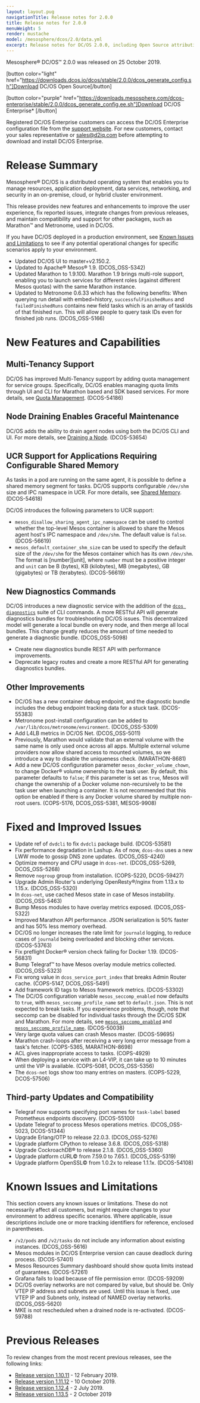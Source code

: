 ```yaml
---
layout: layout.pug
navigationTitle: Release notes for 2.0.0
title: Release notes for 2.0.0
menuWeight: 5
render: mustache
model: /mesosphere/dcos/2.0/data.yml
excerpt: Release notes for DC/OS 2.0.0, including Open Source attribution, and version policy.
---
```

Mesosphere&reg; DC/OS&trade; 2.0.0 was released on 25 October 2019.

[button color="light" href="https://downloads.dcos.io/dcos/stable/2.0.0/dcos_generate_config.sh"]Download DC/OS Open Source[/button]

[button color="purple" href="https://downloads.mesosphere.com/dcos-enterprise/stable/2.0.0/dcos_generate_config.ee.sh"]Download DC/OS Enterprise* [/button]

Registered DC/OS Enterprise customers can access the DC/OS Enterprise configuration file from the <a href="https://support.mesosphere.com/s/downloads">support website</a>. For new customers, contact your sales representative or <a href="mailto:sales@d2iq.com">sales@d2iq.com</a> before attempting to download and install DC/OS Enterprise.


# Release Summary
Mesosphere&reg; DC/OS is a distributed operating system that enables you to manage resources, application deployment, data services, networking, and security in an on-premise, cloud, or hybrid cluster environment.

This release provides new features and enhancements to improve the user experience, fix reported issues, integrate changes from previous releases, and maintain compatibility and support for other packages, such as Marathon&trade; and Metronome, used in DC/OS.

If you have DC/OS deployed in a production environment, see [Known Issues and Limitations](#known-issues-and-limitations) to see if any potential operational changes for specific scenarios apply to your environment.

- Updated DC/OS UI to master+v2.150.2.
- Updated to Apache&reg; Mesos&reg; 1.9. (DCOS_OSS-5342)
- Updated Marathon to 1.9.100. Marathon 1.9 brings multi-role support, enabling you to launch services for different roles (against different Mesos quotas) with the same Marathon instance.
- Updated to Metronome 0.6.33 which has the following benefits: When querying run detail with embed=history, `successfulFinishedRuns` and `failedFinishedRuns` contains new field tasks which is an array of taskIds of that finished run. This will allow people to query task IDs even for finished job runs. (DCOS_OSS-5166)


# New Features and Capabilities 

## Multi-Tenancy Support

DC/OS has improved Multi-Tenancy support by adding quota management for service groups. Specifically, DC/OS enables managing quota limits through UI and CLI for Marathon based and SDK based services. For more details, see [Quota Management](/mesosphere/dcos/2.0/multi-tenancy/quota-management/#quotas). (DCOS-54186) 

## Node Draining Enables Graceful Maintenance

DC/OS adds the ability to drain agent nodes using both the DC/OS CLI and UI. For more details, see [Draining a Node](/mesosphere/dcos/2.0/administering-clusters/draining-a-node/). (DCOS-53654)

## UCR Support for Applications Requiring Configurable Shared Memory

As tasks in a pod are running on the same agent, it is possible to define a shared memory segment for tasks. DC/OS supports configurable `/dev/shm` size and IPC namespace in UCR. For more details, see [Shared Memory](/mesosphere/dcos/2.0/deploying-services/pods/technical-overview/#shared-memory). (DCOS-54618) 

DC/OS introduces the following parameters to UCR support:

- `mesos_disallow_sharing_agent_ipc_namespace` can be used to control whether the top-level Mesos container is allowed to share the Mesos agent host's IPC namespace and `/dev/shm`. The default value is `false`. (DCOS-56619)
- `mesos_default_container_shm_size` can be used to specify the default size of the `/dev/shm` for the Mesos container which has its own `/dev/shm`. The format is [number][unit], where `number` must be a positive integer and `unit` can be B (bytes), KB (kilobytes), MB (megabytes), GB (gigabytes) or TB (terabytes). (DCOS-56619)

## New Diagnostics Commands

DC/OS introduces a new diagnostic service with the addition of the [`dcos diagnostics`](/mesosphere/dcos/2.0/cli/command-reference/dcos-diagnostics/) suite of CLI commands. A  more RESTful API will generate diagnostics bundles for troubleshooting DC/OS issues. This decentralized model will generate a local bundle on every node, and then merge all local bundles. This change greatly reduces the amount of time needed to generate a diagnostic bundle. (DCOS_OSS-5098)
- Create new diagnostics bundle REST API with performance improvements. 
- Deprecate legacy routes and create a more RESTful API for generating diagnostics bundles.  

## Other Improvements

- DC/OS has a new container debug endpoint, and the diagnostic bundle includes the debug endpoint tracking data for a stuck task. (DCOS-55383)
- Metronome post-install configuration can be added to `/var/lib/dcos/metronome/environment`. (DCOS_OSS-5309)
- Add L4LB metrics in DC/OS Net. (DCOS_OSS-5011)
- Previously, Marathon would validate that an external volume with the same name is only used once across all apps. Multiple external volume providers now allow shared access to mounted volumes, so we introduce a way to disable the uniqueness check. (MARATHON-8681)
- Add a new DC/OS configuration parameter `mesos_docker_volume_chown`, to change Docker&reg; volume ownership to the task user. By default, this parameter defaults to `false`; if this parameter is set as `true`, Mesos will change the ownership of a Docker volume non-recursively to be the task user when launching a container. It is not recommended that this option be enabled  if there is any Docker volume shared by multiple non-root users. (COPS-5176, DCOS_OSS-5381, MESOS-9908)

# Fixed and Improved Issues

- Update ref of `dvdcli` to fix `dvdcli` package build. (DCOS-53581)
- Fix performance degradation in Lashup. As of now, `dcos-dns` uses a new LWW mode to gossip DNS zone updates. (DCOS_OSS-4240)
- Optimize memory and CPU usage in `dcos-net`. (DCOS_OSS-5269, DCOS_OSS-5268)
- Remove `nogroup` group from installation. (COPS-5220, DCOS-59427)
- Upgrade Admin Router's underlying OpenResty&reg;/nginx from 1.13.x to 1.15.x. (DCOS_OSS-5320)
- In `dcos-net`, use cached Mesos state in case of Mesos instability. (DCOS_OSS-5463)
- Bump Mesos modules to have overlay metrics exposed. (DCOS_OSS-5322)
- Improved Marathon API performance. JSON serialization is 50% faster and has 50% less memory overhead.
- DC/OS no longer increases the rate limit for `journald` logging, to reduce cases of `journald` being overloaded and blocking other services. (DCOS-53763)
- Fix preflight Docker&reg; version check failing for Docker 1.19. (DCOS-56831)
- Bump Telegraf&trade; to have Mesos overlay module metrics collected. (DCOS_OSS-5323)
- Fix wrong value in `dcos_service_port_index` that breaks Admin Router cache. (COPS-5147, DCOS_OSS-5491)
- Add framework ID tags to Mesos framework metrics. (DCOS-53302)
- The DC/OS configuration variable `mesos_seccomp_enabled` now defaults to `true`, with `mesos_seccomp_profile_name` set to `default.json`. This is not expected to break tasks. If you experience problems, though, note that seccomp can be disabled for individual tasks through the DC/OS SDK and Marathon. For more details, see [`mesos_seccomp_enabled`](/mesosphere/dcos/2.0/installing/production/advanced-configuration/configuration-reference/#mesos-seccomp-enabled) and [`mesos_seccomp_profile_name`](/mesosphere/dcos/2.0/installing/production/advanced-configuration/configuration-reference/#mesos-seccomp-profile-name). (DCOS-50038)
- Very large quota values can crash Mesos master. (DCOS-59695)
- Marathon crash-loops after receiving a very long error message from a task's fetcher. (COPS-5365, MARATHON-8698)
- ACL gives inappropriate access to tasks. (COPS-4929)
- When deploying a service with an L4-VIP, it can take up to 10 minutes until the VIP is available. (COPS-5081, DCOS_OSS-5356)
- The `dcos-net` logs show too many entries on masters. (COPS-5229, DCOS-57506)



## Third-party Updates and Compatibility

- Telegraf now supports specifying port names for `task-label` based Prometheus endpoints discovery. (DCOS-55100) 
- Update Telegraf to process Mesos operations metrics. (DCOS_OSS-5023, DCOS-51344) 
- Upgrade Erlang/OTP to release 22.0.3. (DCOS_OSS-5276)
- Upgrade platform CPython to release 3.6.8. (DCOS_OSS-5318)
- Upgrade CockroachDB&reg; to release 2.1.8. (DCOS_OSS-5360)
- Upgrade platform cURL&copy; from 7.59.0 to 7.65.1. (DCOS_OSS-5319)
- Upgrade platform OpenSSL&copy; from 1.0.2x to release 1.1.1x. (DCOS-54108)



<!-- - Updated to the latest version of cron-utils 9.0.0 and removed threeten-backport. This fixes a number of cron related issues in the underlying dependencies. Fixed a bug when task status was not updated after the task turned running (when querying embed=activeRuns). Fixes DCOS_OSS-5166 where metronome did not use the revive operation. -->

# Known Issues and Limitations
This section covers any known issues or limitations. These do not necessarily affect all customers, but might require changes to your environment to address specific scenarios. Where applicable, issue descriptions include one or more tracking identifiers for reference, enclosed in parentheses.

- `/v2/pods` and `/v2/tasks` do not include any information about existing instances. (DCOS_OSS-5616)
- Mesos modules in DC/OS Enterprise version can cause deadlock during process. (DCOS-57401)
- Mesos Resources Summary dashboard should show quota limits instead of guarantees. (DCOS-57261)
- Grafana fails to load because of file permission error. (DCOS-59209)
- DC/OS overlay networks are not compared by value, but should be.  Only VTEP IP address and subnets are used. Until this issue is fixed, use VTEP IP and Subnets only, instead of NAMED overlay networks. (DCOS_OSS-5620)
- MKE is not rescheduled when a drained node is re-activated. (DCOS-59788)


<!-- - Task is marked as FAILED after being marked as FINISHED. (COPS-4995) -->


# Previous Releases
To review changes from the most recent previous releases, see the following links:
- [Release version 1.10.11](/mesosphere/dcos/1.10/release-notes/1.10.11/) - 12 February 2019.
- [Release version 1.11.12](/mesosphere/dcos/1.11/release-notes/1.11.12/) - 10 October  2019.
- [Release version 1.12.4](/mesosphere/dcos/1.12/release-notes/1.12.4/) - 2 July 2019.
- [Release version 1.13.5](/mesosphere/dcos/1.13/release-notes/1.13.5/) - 2 October 2019
